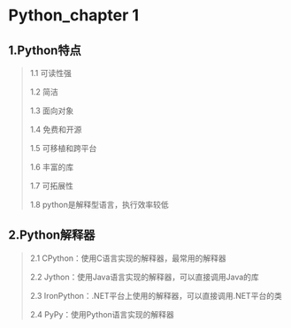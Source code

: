 # Python_chapter 1

## 1.Python特点

> 1.1 可读性强
>
> 1.2 简洁
>
> 1.3 面向对象
>
> 1.4 免费和开源
>
> 1.5 可移植和跨平台
>
> 1.6 丰富的库
>
> 1.7 可拓展性
>
> 1.8 python是解释型语言，执行效率较低 

## 2.Python解释器

> 2.1 CPython：使用C语言实现的解释器，最常用的解释器
>
> 2.2 Jython：使用Java语言实现的解释器，可以直接调用Java的库
>
> 2.3 IronPython：.NET平台上使用的解释器，可以直接调用.NET平台的类
>
> 2.4 PyPy：使用Python语言实现的解释器